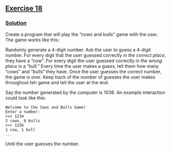 ## [Exercise 18](https://www.practicepython.org/exercise/2014/07/05/18-cows-and-bulls.html)

### [Solution](https://www.practicepython.org/solution/2014/07/18/18-cows-and-bulls-solutions.html)

Create a program that will play the “cows and bulls” game with the user. The game works like this:

Randomly generate a 4-digit number. Ask the user to guess a 4-digit number. For every digit that the user guessed correctly *in the correct place*, they have a “cow”. For every digit the user guessed correctly *in the wrong place* is a “bull.” Every time the user makes a guess, tell them how many “cows” and “bulls” they have. Once the user guesses the correct number, the game is over. Keep track of the number of guesses the user makes throughout teh game and tell the user at the end.

Say the number generated by the computer is 1038. An example interaction could look like this:

  `Welcome to the Cows and Bulls Game!`  
  `Enter a number:`  
  `>>> 1234`  
  `2 cows, 0 bulls`  
  `>>> 1256`  
  `1 cow, 1 bull`  
  `...`  

Until the user guesses the number.